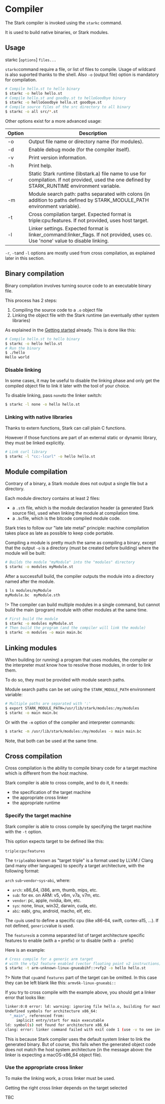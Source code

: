 # Compiler

The Stark compiler is invoked using the ``starkc`` command.

It is used to build native binaries, or Stark modules.

## Usage

starkc [``options``] ``files...``

``starkc``command require a file, or list of files to compile. Usage of wildcard is also suported thanks to the shell. Also ``-o`` (output file) option is mandatory for compilation.

```bash
# Compile hello.st to hello binary
$ starkc -o hello hello.st
# Compile hello.st and goodby.st to helloGoodbye binary
$ starkc -o helloGoodbye hello.st goodbye.st
# Compile source files of the src directory to all binary
$ starkc -o all src/*.st
```

Other options exist for a more advanced usage:

| Option        | Description                                                                                                                                     |
| ------------- |------------------------------------------------------------------------------------------------------------------------------------------------ |
| -o            | Output file name or directory name (for modules).                                                                                               |
| -d            | Enable debug mode (for the compiler itself).                                                                                                    |
| -v            | Print version information.                                                                                                                      |
| -h            | Print help.                                                                                                                                     |
| -r            | Static Stark runtime (libstark.a) file name to use for compilation. If not provided, used the one defined by STARK_RUNTIME environment variable.|
| -m            | Module search path: paths separated with colons (in addition to paths defined by STARK_MODULE_PATH environment variable).                       |
| -t            | Cross compilation target. Expected format is triple:cpu:features. If not provided, uses host target.                                            |
| -l            | Linker settings. Expected format is linker_command:linker_flags. If not provided, uses cc. Use 'none' value to disable linking.                 |

``-r``, ``-t``and ``-l`` options are mostly used from cross compilation, as explained later in this section.

## Binary compilation

Binary compilation involves turning source code to an executable binary file.

This process has 2 steps:
1. Compiling the source code to a ``.o`` object file
2. Linking the object file with the Stark runtime (an eventually other system libraries)

As explained in the [Getting started](quickstart.md) already. This is done like this:

```bash
# Compile hello.st to hello binary
$ starkc -o hello hello.st
# Run the binary
$ ./hello
Hello world
```

### Disable linking

In some cases, it may be useful to disable the linking phase and only get the compiled object file to link it later with the tool of your choice.

To disable linking, pass ``none``to the linker switch:

```bash
$ starkc -l none -o hello hello.st
```

### Linking with native libraries

Thanks to extern functions, Stark can call plain C functions. 

However if those functions are part of an external static or dynamic library, they must be linked explicitly.

```bash
# Link curl library
$ starkc -l "cc:-lcurl" -o hello hello.st
```

## Module compilation

Contrary of a binary, a Stark module does not output a single file but a directory.

Each module directory contains at least 2 files:
- a ``.sth`` file, which is the module declaration header (a generated Stark source file), used when linking the module at compilation time.
- a ``.bc``file, which is the bitcode compiled module code.

Stark tries to follow our "late late metal" principle: machine compilation takes place as late as possible to keep code portable.

Compiling a module is pretty much the same as compiling a binary, except that the output ``-o`` is a directory (must be created before building) where the module will be built:

```bash
# Builds the module "myModule" into the "modules" directory
$ starkc -o modules myModule.st
```

After a successfull build, the compiler outputs the module into a directory named after the module.

```bash
$ ls modules/myModule
myModule.bc  myModule.sth

```
!> The compiler can build multiple modules in a single command, but cannot build the main (program) module with other modules at the same time.

```bash
# First build the module
$ starkc -o modules myModule.st
# Then build the program (and the compiler will link the module)
$ starkc -m modules -o main main.bc
```

## Linking modules

When building (or running) a program that uses modules, the compiler or the interpreter must know how to resolve those modules, in order to link them.

To do so, they must be provided with module search paths.

Module search paths can be set using the ``STARK_MODULE_PATH`` environment variable:

```bash
# Multiple paths are separated with ':'
$ export STARK_MODULE_PATH=/usr/lib/stark/modules:/my/modules
$ starkc -o main main.bc
```

Or with the ``-m`` option of the compiler and interpreter commands:

```bash
$ starkc -m /usr/lib/stark/modules:/my/modules -o main main.bc
```

Note, that both can be used at the same time.


## Cross compilation

Cross compilation is the ability to compile binary code for a target machine which is different from the host machine.

Stark compiler is able to cross compile, and to do it, it needs:
- the specification of the target machine
- the appropriate cross linker
- the appropriate runtime

### Specify the target machine

Stark compiler is able to cross compile by specifying the target machine with the ``-t`` option.

This option expects target to be defined like this:

```triple```:```cpu```:```features```

The ```triple```also known as "target triple" is a format used by LLVM / Clang (and many other languages) to specify a target architecture, with the following format:

```arch``` ```sub```-```vendor```-```sys```-```abi```, where:

- ```arch```: x86_64, i386, arm, thumb, mips, etc.
- ```sub```: for ex. on ARM: v5, v6m, v7a, v7m, etc.
- ```vendor```: pc, apple, nvidia, ibm, etc.
- ```sys```: none, linux, win32, darwin, cuda, etc.
- ```abi```: eabi, gnu, android, macho, elf, etc.

The ```cpu```is used to define a specific cpu (like x86-64, swift, cortex-a15, ...). If not defined, ```generic```value is used. 

The ```features```is a comma separated list of target architecture specific features to enable (with a ```+``` prefix) or to disable (with a ```-``` prefix)

Here is an example:

```bash
# Cross compile for a generic arm target 
# with the vfp2 feature enabled (vector floating point v2 instructions)
$ starkc -t arm-unknown-linux-gnueabihf::+vfp2 -o hello hello.st
```

?> Note that ```cpu```and ```features``` part of the target can be omitted. In this case they can be left blank like this: ```armv6k-linux-gnueabi::```

If you try to cross compile with the example above, you should get a linker error that looks like:

```bash
linker:0:0 error: ld: warning: ignoring file hello.o, building for macOS-x86_64 but attempting to link with file built for unknown-unsupported file format ( 0x7F 0x45 0x4C 0x46 0x01 0x01 0x01 0x00 0x00 0x00 0x00 0x00 0x00 0x00 0x00 0x00 )
Undefined symbols for architecture x86_64:
  "_main", referenced from:
     implicit entry/start for main executable
ld: symbol(s) not found for architecture x86_64
clang: error: linker command failed with exit code 1 (use -v to see invocation)
```

This is because Stark compiler uses the default system linker to link the generated binary. But of course, this fails when the generated object code does not match the host system architecture (in the message above: the linker is expecting a macOS-x86_64 object file).

### Use the appropriate cross linker

To make the linking work, a cross linker must be used.

Getting the right cross linker depends on the target selected

TBC